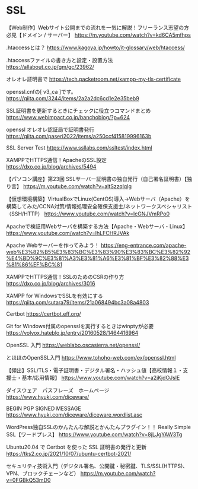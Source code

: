 # SSL
【Web制作】Webサイト公開までの流れを一気に解説！フリーランス志望の方必見【ドメイン / サーバー】
https://m.youtube.com/watch?v=kd6CA5mfhps

.htaccessとは？
https://www.kagoya.jp/howto/it-glossary/web/htaccess/

.htaccessファイルの書き方と設定・設置方法
https://allabout.co.jp/gm/gc/23962/

オレオレ証明書で
https://tech.packetroom.net/xampp-my-tls-certificate

openssl.cnfの[ v3_ca ]です。
https://qiita.com/3244/items/2a2a2dc6cd1e2e35beb9

SSL証明書を更新するときにチェックに役立つコマンドまとめ
https://www.webimpact.co.jp/banchoblog/?p=624

openssl オレオレ認証局で証明書発行
https://qiita.com/paseri2022/items/a250ccf415819996163b

SSL Server Test
https://www.ssllabs.com/ssltest/index.html


XAMPPでHTTPS通信！ApacheのSSL設定
https://dxo.co.jp/blog/archives/5494

【パソコン講座】第23回 SSLサーバー証明書の独自発行（自己署名証明書）【独り言】
https://m.youtube.com/watch?v=altSzzqlqIg

【仮想環境構築】VirtualBoxでLinux(CentOS)導入→Webサーバ（Apache）を構築してみた/CCNA対策/情報処理安全確保支援士/ネットワークスペシャリスト（SSH/HTTP）
https://www.youtube.com/watch?v=IcGNJVmRPo0


Apacheで検証用Webサーバを構築する方法【Apache・Webサーバ・Linux】
https://www.youtube.com/watch?v=IhLFCHRJVAk

Apache Webサーバーを作ってみよう！
https://eng-entrance.com/apache-web%E3%82%B5%E3%83%BC%E3%83%90%E3%83%BC%E3%82%92%E4%BD%9C%E3%81%A3%E3%81%A6%E3%81%BF%E3%82%88%E3%81%86%EF%BC%81


XAMPPでHTTPS通信！SSLのためのCSRの作り方
https://dxo.co.jp/blog/archives/3016

XAMPP for WindowsでSSLを有効にする
https://qiita.com/sutara79/items/21a068494bc3a08a4803

Certbot
https://certbot.eff.org/

Git for Windows付属のopensslを実行するときはwinptyが必要
https://volvox.hateblo.jp/entry/20160528/1464416964

OpenSSL 入門
https://weblabo.oscasierra.net/openssl/

とほほのOpenSSL入門
https://www.tohoho-web.com/ex/openssl.html

【頻出】SSL/TLS・電子証明書・デジタル署名・ハッシュ値【高校情報１・支援士・基本/応用情報】
https://www.youtube.com/watch?v=a2jKjdOJslE

ダイスウェア　パスフレーズ　ホームページ
https://www.hyuki.com/diceware/

BEGIN PGP SIGNED MESSAGE
https://www.hyuki.com/diceware/diceware.wordlist.asc


WordPress独自SSLのかんたんな解説とかんたんプラグイン！！ Really Simple SSL【ワードプレス】
https://www.youtube.com/watch?v=8jLJgYAW3Tg

Ubuntu20.04 で Certbot を使った SSL 証明書の発行と更新
https://tks2.co.jp/2021/10/07/ubuntu-certbot-2021/

セキュリティ技術入門（デジタル署名、公開鍵・秘密鍵、TLS/SSL(HTTPS)、VPN、ブロックチェーンなど）
https://m.youtube.com/watch?v=0FGBkQ53mD0





